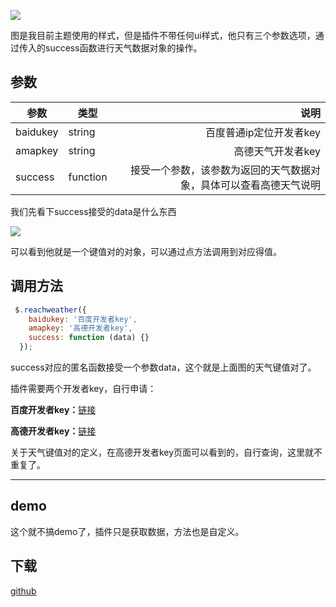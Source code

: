 
![](https://mulingyuer-1253375624.cos.ap-guangzhou.myqcloud.com/%E5%9B%BE%E7%89%87%E7%A9%BA%E9%97%B4/TIM%E6%88%AA%E5%9B%BE20200217164445.jpg)

图是我目前主题使用的样式，但是插件不带任何ui样式，他只有三个参数选项，通过传入的success函数进行天气数据对象的操作。

## 参数

| 参数    | 类型|  说明|
| --------- | -------- | -----: |
| baidukey| string | 百度普通ip定位开发者key |
| amapkey    | string |  高德天气开发者key| 
| success | function |  接受一个参数，该参数为返回的天气数据对象，具体可以查看高德天气说明 |

我们先看下success接受的data是什么东西

![](https://mulingyuer-1253375624.cos.ap-guangzhou.myqcloud.com/%E5%9B%BE%E7%89%87%E7%A9%BA%E9%97%B4/jQuery%20%E5%A4%A9%E6%B0%94%E6%8F%92%E4%BB%B6reachweather01.jpg)

可以看到他就是一个键值对的对象，可以通过点方法调用到对应得值。

## 调用方法

```javascript
 $.reachweather({
    baidukey: '百度开发者key',
    amapkey: '高德开发者key',
    success: function (data) {}
  });
```

success对应的匿名函数接受一个参数data，这个就是上面图的天气键值对了。

插件需要两个开发者key，自行申请：

**百度开发者key：**[链接](http://lbsyun.baidu.com/index.php?title=webapi/ip-api)

**高德开发者key：**[链接](https://lbs.amap.com/api/webservice/guide/api/weatherinfo/)

关于天气键值对的定义，在高德开发者key页面可以看到的，自行查询，这里就不重复了。

* * *

## demo

这个就不搞demo了，插件只是获取数据，方法也是自定义。

## 下载

[github](https://github.com/mulingyuer/jquery.reachweather)